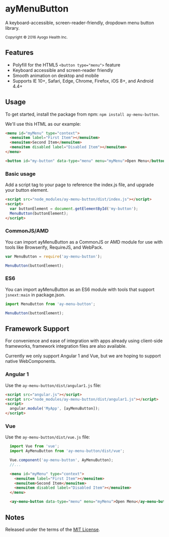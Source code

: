 ayMenuButton
============

A keyboard-accessible, screen-reader-friendly, dropdown menu button library.

<small>Copyright © 2016 Ayogo Health Inc.</small>


Features
--------

* Polyfill for the HTML5 `<button type="menu">` feature
* Keyboard accessible and screen-reader friendly
* Smooth animation on desktop and mobile
* Supports IE 10+, Safari, Edge, Chrome, Firefox, iOS 8+, and Android 4.4+


Usage
-----

To get started, install the package from npm: `npm install ay-menu-button`.

We'll use this HTML as our example:

```html
<menu id="myMenu" type="context">
  <menuitem label="First Item"></menuitem>
  <menuitem>Second Item</menuitem>
  <menuitem disabled label="Disabled Item"></menuitem>
</menu>

<button id="my-button" data-type="menu" menu="myMenu">Open Menu</button>
```

### Basic usage

Add a script tag to your page to reference the index.js file, and upgrade your
button element.

```html
<script src="node_modules/ay-menu-button/dist/index.js"></script>
<script>
  var buttonElement = document.getElementById('my-button');
  MenuButton(buttonElement);
</script>
```


### CommonJS/AMD

You can import ayMenuButton as a CommonJS or AMD module for use with tools like
Browserify, RequireJS, and WebPack.

```javascript
var MenuButton = require('ay-menu-button');

MenuButton(buttonElement);
```


### ES6

You can import ayMenuButton as an ES6 module with tools that support `jsnext:main` in package.json.

```javascript
import MenuButton from 'ay-menu-button';

MenuButton(buttonElement);
```


Framework Support
-----------------

For convenience and ease of integration with apps already using client-side
frameworks, framework integration files are also available.

Currently we only support Angular 1 and Vue, but we are hoping to support native WebComponents.

### Angular 1

Use the `ay-menu-button/dist/angular1.js` file:

```html
<script src="angular.js"></script>
<script src="node_modules/ay-menu-button/dist/angular1.js"></script>
<script>
  angular.module('MyApp', [ayMenuButton]);
</script>
```


### Vue

Use the `ay-menu-button/dist/vue.js` file:

```javascript
  import Vue from 'vue';
  import AyMenuButton from 'ay-menu-button/dist/vue';

  Vue.component('ay-menu-button', AyMenuButton);
  //...
```

```html
  <menu id="myMenu" type="context">
    <menuitem label="First Item"></menuitem>
    <menuitem>Second Item</menuitem>
    <menuitem disabled label="Disabled Item"></menuitem>
  </menu>

  <ay-menu-button data-type="menu" menu="myMenu">Open Menu</ay-menu-button>
```



Notes
-----

Released under the terms of the [MIT License](LICENSE).
